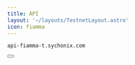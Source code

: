 ```yaml
---
title: API
layout: '~/layouts/TestnetLayout.astro'
icon: fiamma
---
```



<div class="code-block-wrapper">
  <pre><code>api-fiamma-t.sychonix.com</code></pre>
  <button class="copy-btn"><i class="fas fa-copy"></i></button>
</div>
